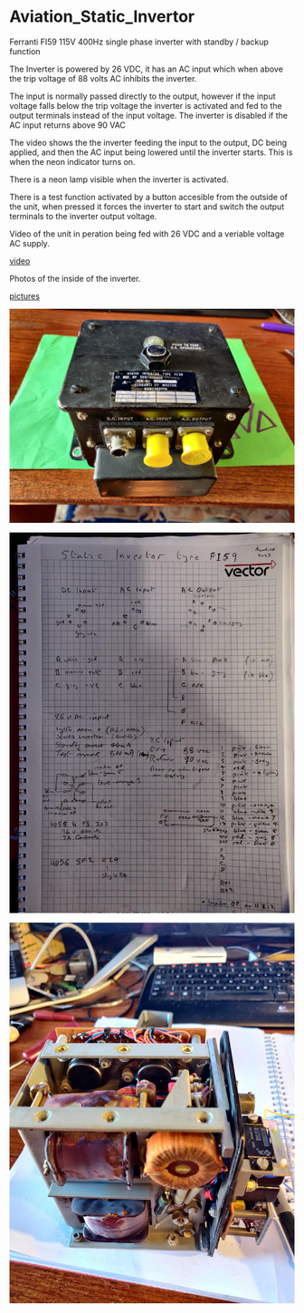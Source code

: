 # Aviation_Static_Invertor
Ferranti FI59 115V 400Hz single phase inverter with standby / backup function

The Inverter is powered by 26 VDC, it has an AC input which when above the trip voltage of 88 volts AC inhibits the inverter. 

The input is normally passed directly to the output, however if the input voltage falls below the trip voltage the inverter is activated and fed to the output terminals instead of the input voltage. The inverter is disabled if the AC input returns above 90 VAC

The video shows the the inverter feeding the input to the output, DC being applied, and then the AC input being lowered until the inverter starts. This is when the neon indicator turns on.

There is a neon lamp visible when the inverter is activated.

There is a test function activated by a button accesible from the outside of the unit, when pressed it forces the inverter to start and switch the output terminals to the inverter output voltage.

Video of the unit in peration being fed with 26 VDC and a veriable voltage AC supply.

[video](https://youtube.com/shorts/nxcaFDpzbHE)

Photos of the inside of the inverter.

[pictures](./images)

![overview](./images/overview.png)

![notes](./images/notes.png)

![inside](./images/inside.png)

